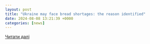 ```yaml
---
layout: post
title: "Ukraine may face bread shortages: the reason identified"
date: 2024-08-08 13:21:39 +0000
categories: [news]
---
```


[Читати далі](https://tsn.ua/en/ato/ukraine-may-face-bread-shortages-the-reason-identified-2636067.html)
